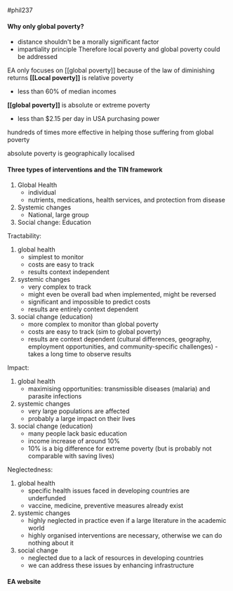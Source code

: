 #phil237 
#### Why only global poverty?
- distance shouldn't be a morally significant factor
- impartiality principle
Therefore local poverty and global poverty could be addressed

EA only focuses on [[global poverty]] because of the law of diminishing returns
**[[Local poverty]]** is relative poverty
- less than 60% of median incomes

**[[global poverty]]** is absolute or extreme poverty
- less than $2.15 per day in USA purchasing power

hundreds of times more effective in helping those suffering from global poverty

absolute poverty is geographically localised
#### Three types of interventions and the TIN framework
1. Global Health
	- individual
	- nutrients, medications, health services, and protection from disease
1. Systemic changes
	- National, large group
1. Social change: Education

Tractability:
1. global health
	- simplest to monitor
	- costs are easy to track
	- results context independent
2. systemic changes
	- very complex to track
	- might even be overall bad when implemented, might be reversed
	- significant and impossible to predict costs
	- results are entirely context dependent
3. social change (education)
	- more complex to monitor than global poverty
	- costs are easy to track (sim to global poverty)
	- results are context dependent (cultural differences, geography, employment opportunities, and community-specific challenges) - takes a long time to observe results

Impact:
1. global health
	- maximising opportunities: transmissible diseases (malaria) and parasite infections
2. systemic changes
	- very large populations are affected
	- probably a large impact on their lives
3. social change (education)
	- many people lack basic education
	- income increase of around 10%
	- 10% is a big difference for extreme poverty (but is probably not comparable with saving lives)

Neglectedness:
1. global health
	- specific health issues faced in developing countries are underfunded
	- vaccine, medicine, preventive measures already exist
2. systemic changes
	- highly neglected in practice even if a large literature in the academic world
	- highly organised interventions are necessary, otherwise we can do nothing about it
3. social change
	- neglected due to a lack of resources in developing countries
	- we can address these issues by enhancing infrastructure
#### EA website
